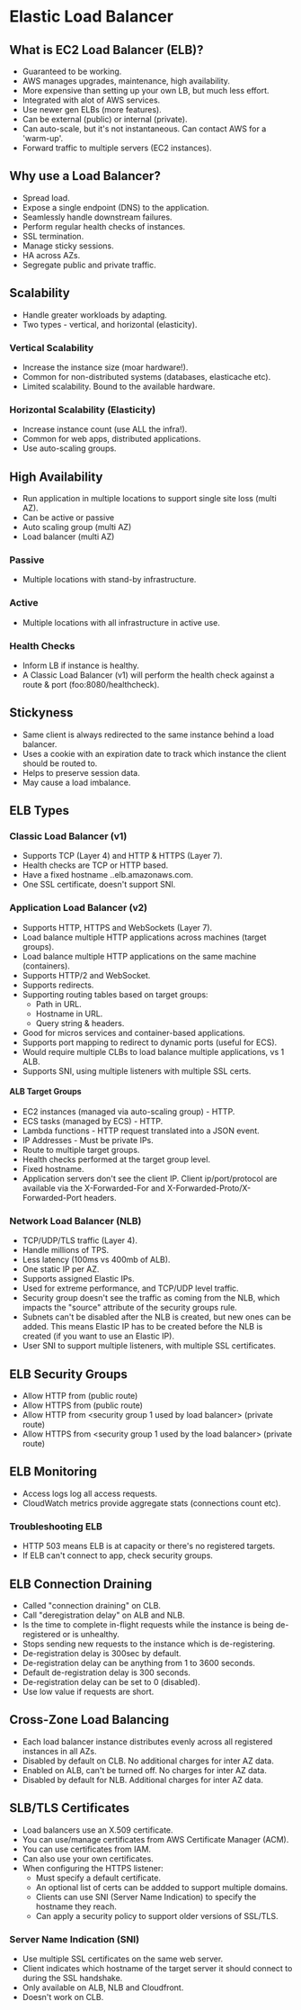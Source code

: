 # Elastic Load Balancer

## What is EC2 Load Balancer (ELB)?

- Guaranteed to be working.
- AWS manages upgrades, maintenance, high availability.
- More expensive than setting up your own LB, but much less effort.
- Integrated with alot of AWS services.
- Use newer gen ELBs (more features).
- Can be external (public) or internal (private).
- Can auto-scale, but it's not instantaneous. Can contact AWS for a 'warm-up'.
- Forward traffic to multiple servers (EC2 instances).

## Why use a Load Balancer?

- Spread load.
- Expose a single endpoint (DNS) to the application.
- Seamlessly handle downstream failures.
- Perform regular health checks of instances.
- SSL termination.
- Manage sticky sessions.
- HA across AZs.
- Segregate public and private traffic.

## Scalability

- Handle greater workloads by adapting.
- Two types - vertical, and horizontal (elasticity).

### Vertical Scalability

- Increase the instance size (moar hardware!).
- Common for non-distributed systems (databases, elasticache etc).
- Limited scalability. Bound to the available hardware.

### Horizontal Scalability (Elasticity)

- Increase instance count (use ALL the infra!).
- Common for web apps, distributed applications.
- Use auto-scaling groups.

## High Availability

- Run application in multiple locations to support single site loss (multi AZ).
- Can be active or passive
- Auto scaling group (multi AZ)
- Load balancer (multi AZ)

### Passive

- Multiple locations with stand-by infrastructure.

### Active

- Multiple locations with all infrastructure in active use.

### Health Checks

- Inform LB if instance is healthy.
- A Classic Load Balancer (v1) will perform the health check against a route & port (foo:8080/healthcheck).

## Stickyness

- Same client is always redirected to the same instance behind a load balancer.
- Uses a cookie with an expiration date to track which instance the client should be routed to.
- Helps to preserve session data.
- May cause a load imbalance.

## ELB Types

### Classic Load Balancer (v1)

- Supports TCP (Layer 4) and HTTP & HTTPS (Layer 7).
- Health checks are TCP or HTTP based.
- Have a fixed hostname <foo>.<region>.elb.amazonaws.com.
- One SSL certificate, doesn't support SNI.
  
### Application Load Balancer (v2)

- Supports HTTP, HTTPS and WebSockets (Layer 7).
- Load balance multiple HTTP applications across machines (target groups).
- Load balance multiple HTTP applications on the same machine (containers).
- Supports HTTP/2 and WebSocket.
- Supports redirects.
- Supporting routing tables based on target groups:
  - Path in URL.
  - Hostname in URL.
  - Query string & headers.
- Good for micros services and container-based applications.
- Supports port mapping to redirect to dynamic ports (useful for ECS).
- Would require multiple CLBs to load balance multiple applications, vs 1 ALB.
- Supports SNI, using multiple listeners with multiple SSL certs.

#### ALB Target Groups

- EC2 instances (managed via auto-scaling group) - HTTP.
- ECS tasks (managed by ECS) - HTTP.
- Lambda functions - HTTP request translated into a JSON event.
- IP Addresses - Must be private IPs.
- Route to multiple target groups.
- Health checks performed at the target group level.
- Fixed hostname.
- Application servers don't see the client IP. Client ip/port/protocol are available via the X-Forwarded-For and X-Forwarded-Proto/X-Forwarded-Port headers.

### Network Load Balancer (NLB)

- TCP/UDP/TLS traffic (Layer 4).
- Handle millions of TPS.
- Less latency (100ms vs 400mb of ALB).
- One static IP per AZ.
- Supports assigned Elastic IPs.
- Used for extreme performance, and TCP/UDP level traffic.
- Security group doesn't see the traffic as coming from the NLB, which impacts the "source" attribute of the security groups rule.
- Subnets can't be disabled after the NLB is created, but new ones can be added. This means Elastic IP has to be created before the NLB is created (if you want to use an Elastic IP).
- User SNI to support multiple listeners, with multiple SSL certificates.

## ELB Security Groups

- Allow HTTP from <any> (public route)
- Allow HTTPS from <any> (public route)
- Allow HTTP from <security group 1 used by load balancer> (private route)
- Allow HTTPS from <security group 1 used by the load balancer> (private route)

## ELB Monitoring

- Access logs log all access requests.
- CloudWatch metrics provide aggregate stats (connections count etc).

### Troubleshooting ELB

- HTTP 503 means ELB is at capacity or there's no registered targets.
- If ELB can't connect to app, check security groups.

## ELB Connection Draining

- Called "connection draining" on CLB.
- Call "deregistration delay" on ALB and NLB.
- Is the time to complete in-flight requests while the instance is being de-registered or is unhealthy.
- Stops sending new requests to the instance which is de-registering.
- De-registration delay is 300sec by default. 
- De-registration delay can be anything from 1 to 3600 seconds.
- Default de-registration delay is 300 seconds.
- De-registration delay can be set to 0 (disabled).
- Use low value if requests are short.

## Cross-Zone Load Balancing

- Each load balancer instance distributes evenly across all registered instances in all AZs.
- Disabled by default on CLB. No additional charges for inter AZ data.
- Enabled on ALB, can't be turned off. No charges for inter AZ data.
- Disabled by default for NLB. Additional charges for inter AZ data.

## SLB/TLS Certificates

- Load balancers use an X.509 certificate.
- You can use/manage certificates from AWS Certificate Manager (ACM).
- You can use certificates from IAM.
- Can also use your own certificates.
- When configuring the HTTPS listener:
  - Must specify a default certificate.
  - An optional list of certs can be addded to support multiple domains.
  - Clients can use SNI (Server Name Indication) to specify the hostname they reach.
  - Can apply a security policy to support older versions of SSL/TLS.

### Server Name Indication (SNI)

- Use multiple SSL certificates on the same web server.
- Client indicates which hostname of the target server it should connect to during the SSL handshake.
- Only available on ALB, NLB and Cloudfront.
- Doesn't work on CLB.
